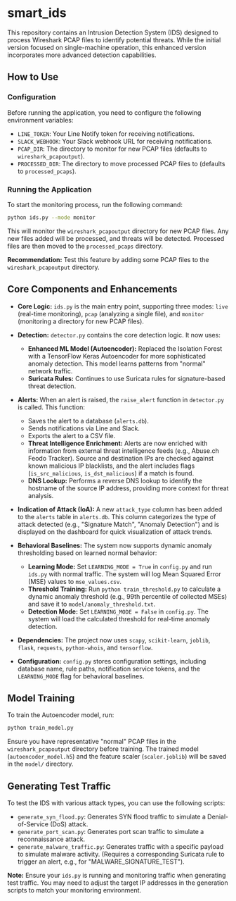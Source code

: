 # smart_ids

This repository contains an Intrusion Detection System (IDS) designed to process Wireshark PCAP files to identify potential threats. While the initial version focused on single-machine operation, this enhanced version incorporates more advanced detection capabilities.

## How to Use

### Configuration

Before running the application, you need to configure the following environment variables:

*   `LINE_TOKEN`: Your Line Notify token for receiving notifications.
*   `SLACK_WEBHOOK`: Your Slack webhook URL for receiving notifications.
*   `PCAP_DIR`: The directory to monitor for new PCAP files (defaults to `wireshark_pcapoutput`).
*   `PROCESSED_DIR`: The directory to move processed PCAP files to (defaults to `processed_pcaps`).

### Running the Application

To start the monitoring process, run the following command:

```bash
python ids.py --mode monitor
```

This will monitor the `wireshark_pcapoutput` directory for new PCAP files. Any new files added will be processed, and threats will be detected. Processed files are then moved to the `processed_pcaps` directory.

**Recommendation:** Test this feature by adding some PCAP files to the `wireshark_pcapoutput` directory.

## Core Components and Enhancements

*   **Core Logic:** `ids.py` is the main entry point, supporting three modes: `live` (real-time monitoring), `pcap` (analyzing a single file), and `monitor` (monitoring a directory for new PCAP files).

*   **Detection:** `detector.py` contains the core detection logic. It now uses:
    *   **Enhanced ML Model (Autoencoder):** Replaced the Isolation Forest with a TensorFlow Keras Autoencoder for more sophisticated anomaly detection. This model learns patterns from "normal" network traffic.
    *   **Suricata Rules:** Continues to use Suricata rules for signature-based threat detection.

*   **Alerts:** When an alert is raised, the `raise_alert` function in `detector.py` is called. This function:
    *   Saves the alert to a database (`alerts.db`).
    *   Sends notifications via Line and Slack.
    *   Exports the alert to a CSV file.
    *   **Threat Intelligence Enrichment:** Alerts are now enriched with information from external threat intelligence feeds (e.g., Abuse.ch Feodo Tracker). Source and destination IPs are checked against known malicious IP blacklists, and the alert includes flags (`is_src_malicious`, `is_dst_malicious`) if a match is found.
    *   **DNS Lookup:** Performs a reverse DNS lookup to identify the hostname of the source IP address, providing more context for threat analysis.

*   **Indication of Attack (IoA):** A new `attack_type` column has been added to the `alerts` table in `alerts.db`. This column categorizes the type of attack detected (e.g., "Signature Match", "Anomaly Detection") and is displayed on the dashboard for quick visualization of attack trends.

*   **Behavioral Baselines:** The system now supports dynamic anomaly thresholding based on learned normal behavior:
    *   **Learning Mode:** Set `LEARNING_MODE = True` in `config.py` and run `ids.py` with normal traffic. The system will log Mean Squared Error (MSE) values to `mse_values.csv`.
    *   **Threshold Training:** Run `python train_threshold.py` to calculate a dynamic anomaly threshold (e.g., 99th percentile of collected MSEs) and save it to `model/anomaly_threshold.txt`.
    *   **Detection Mode:** Set `LEARNING_MODE = False` in `config.py`. The system will load the calculated threshold for real-time anomaly detection.

*   **Dependencies:** The project now uses `scapy`, `scikit-learn`, `joblib`, `flask`, `requests`, `python-whois`, and `tensorflow`.

*   **Configuration:** `config.py` stores configuration settings, including database name, rule paths, notification service tokens, and the `LEARNING_MODE` flag for behavioral baselines.

## Model Training

To train the Autoencoder model, run:

```bash
python train_model.py
```

Ensure you have representative "normal" PCAP files in the `wireshark_pcapoutput` directory before training. The trained model (`autoencoder_model.h5`) and the feature scaler (`scaler.joblib`) will be saved in the `model/` directory.

## Generating Test Traffic

To test the IDS with various attack types, you can use the following scripts:

*   `generate_syn_flood.py`: Generates SYN flood traffic to simulate a Denial-of-Service (DoS) attack.
*   `generate_port_scan.py`: Generates port scan traffic to simulate a reconnaissance attack.
*   `generate_malware_traffic.py`: Generates traffic with a specific payload to simulate malware activity. (Requires a corresponding Suricata rule to trigger an alert, e.g., for "MALWARE_SIGNATURE_TEST").

**Note:** Ensure your `ids.py` is running and monitoring traffic when generating test traffic. You may need to adjust the target IP addresses in the generation scripts to match your monitoring environment.